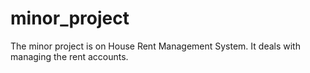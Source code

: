 # minor_project
The minor project is on House Rent Management System. It deals with managing the rent accounts. 
